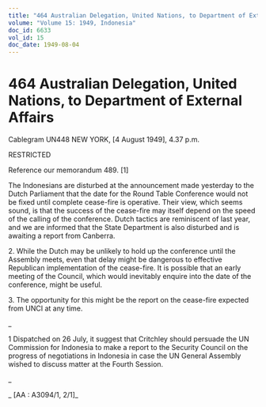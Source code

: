 ```yaml
---
title: "464 Australian Delegation, United Nations, to Department of External Affairs"
volume: "Volume 15: 1949, Indonesia"
doc_id: 6633
vol_id: 15
doc_date: 1949-08-04
---
```


# 464 Australian Delegation, United Nations, to Department of External Affairs

Cablegram UN448 NEW YORK, [4 August 1949], 4.37 p.m.

RESTRICTED

Reference our memorandum 489. [1]

The Indonesians are disturbed at the announcement made yesterday to the Dutch Parliament that the date for the Round Table Conference would not be fixed until complete cease-fire is operative. Their view, which seems sound, is that the success of the cease-fire may itself depend on the speed of the calling of the conference. Dutch tactics are reminiscent of last year, and we are informed that the State Department is also disturbed and is awaiting a report from Canberra.

2\. While the Dutch may be unlikely to hold up the conference until the Assembly meets, even that delay might be dangerous to effective Republican implementation of the cease-fire. It is possible that an early meeting of the Council, which would inevitably enquire into the date of the conference, might be useful.

3\. The opportunity for this might be the report on the cease-fire expected from UNCI at any time.

_

1 Dispatched on 26 July, it suggest that Critchley should persuade the UN Commission for Indonesia to make a report to the Security Council on the progress of negotiations in Indonesia in case the UN General Assembly wished to discuss matter at the Fourth Session.

_

_ [AA : A3094/1, 2/1]_

